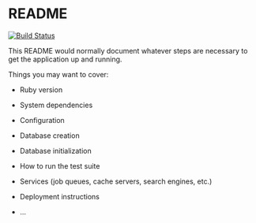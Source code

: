# README
[![Build Status](https://travis-ci.com/colintalex/cta_portfolio.svg?branch=main)](https://travis-ci.com/colintalex/cta_portfolio)


This README would normally document whatever steps are necessary to get the
application up and running.

Things you may want to cover:

* Ruby version

* System dependencies

* Configuration

* Database creation

* Database initialization

* How to run the test suite

* Services (job queues, cache servers, search engines, etc.)

* Deployment instructions

* ...
